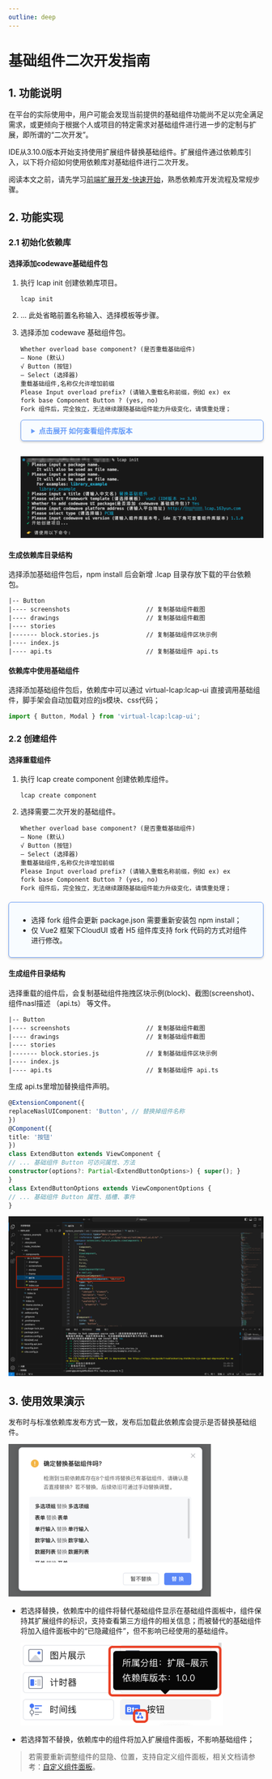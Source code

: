 ```yaml
---
outline: deep
---
```


# 基础组件二次开发指南 <Badge type="tip" text="^3.10.0" />

## 1. 功能说明

在平台的实际使用中，用户可能会发现当前提供的基础组件功能尚不足以完全满足需求，或更倾向于根据个人或项目的特定需求对基础组件进行进一步的定制与扩展，即所谓的“二次开发”。

IDE从3.10.0版本开始支持使用扩展组件替换基础组件。扩展组件通过依赖库引入，以下将介绍如何使用依赖库对基础组件进行二次开发。

阅读本文之前，请先学习[前端扩展开发-快速开始](../get-started/environment.md)，熟悉依赖库开发流程及常规步骤。

## 2. 功能实现

### 2.1 初始化依赖库

#### 选择添加codewave基础组件包

1.  执行 lcap init 创建依赖库项目。

    ```
    lcap init
    ```

1.  ... 此处省略前置名称输入、选择模板等步骤。
2.  选择添加 codewave 基础组件包。

    ```
    Whether overload base component? (是否重载基础组件)
    — None (默认)
    √ Button (按钮)
    — Select (选择器)
    重载基础组件,名称仅允许增加前缀
    Please Input overload prefix? (请输入重载名称前缀，例如 ex) ex
    fork base Component Button ? (yes, no)
    Fork 组件后，完全独立，无法继续跟随基础组件能力升级变化，请慎重处理；
    ```

    <details style="margin-bottom:30px">
        <summary title="查看组件库版本">
            点击展开 如何查看组件库版本
        </summary>
    点击IDE左下角 帮助-关于IDE。

    <img src="../../images/erci_202411211732_1.png" class="imgStyle" style="" />

    <img src="../../images/erci_202411211732_2.png" class="imgStyle" style="" />
    </details>


    <img src="../../images/erci_202411211732_3.png" class="imgStyle" style="" />

#### 生成依赖库目录结构

选择添加基础组件包后，npm install 后会新增 .lcap 目录存放下载的平台依赖包。
```
|-- Button
|---- screenshots                     // 复制基础组件截图
|---- drawings                        // 复制基础组件截图
|---- stories
|------- block.stories.js             // 复制基础组件区块示例
|---- index.js
|---- api.ts                          // 复制基础组件 api.ts
```

#### 依赖库中使用基础组件

选择添加基础组件包后，依赖库中可以通过 virtual-lcap\:lcap-ui 直接调用基础组件，脚手架会自动加载对应的js模块、css代码；

```typescript
import { Button, Modal } from 'virtual-lcap:lcap-ui';
```

### 2.2 创建组件

#### 选择重载组件

1.  执行 lcap create component 创建依赖库组件。

    ```
    lcap create component
    ```

1.  选择需要二次开发的基础组件。

    ```
    Whether overload base component? (是否重载基础组件)
    — None (默认)
    √ Button (按钮)
    — Select (选择器)
    重载基础组件,名称仅允许增加前缀
    Please Input overload prefix? (请输入重载名称前缀，例如 ex) ex
    fork base Component Button ? (yes, no)
    Fork 组件后，完全独立，无法继续跟随基础组件能力升级变化，请慎重处理；
    ```
<div class="highlight">

- 选择 fork 组件会更新 package.json 需要重新安装包 npm install；
- 仅 Vue2 框架下CloudUI 或者 H5 组件库支持 fork 代码的方式对组件进行修改。

</div>


#### 生成组件目录结构

选择重载的组件后，会复制基础组件拖拽区块示例(block)、截图(screenshot)、组件nasl描述 （api.ts） 等文件。

```
|-- Button
|---- screenshots                     // 复制基础组件截图
|---- drawings                        // 复制基础组件截图
|---- stories
|------- block.stories.js             // 复制基础组件区块示例
|---- index.js
|---- api.ts                          // 复制基础组件 api.ts
```

生成 api.ts里增加替换组件声明。

```typescript
@ExtensionComponent({
replaceNaslUIComponent: 'Button', // 替换掉组件名称
})
@Component({
title: '按钮'
})
class ExtendButton extends ViewComponent {
// ... 基础组件 Button 可访问属性、方法
constructor(options?: Partial<ExtendButtonOptions>) { super(); }
}
class ExtendButtonOptions extends ViewComponentOptions {
// ... 基础组件 Button 属性、插槽、事件
}
```

<img src="../../images/erci_202411211732_4.png" class="imgStyle" style="" />

## 3. 使用效果演示

发布时与标准依赖库发布方式一致，发布后加载此依赖库会提示是否替换基础组件。

<img src="../../images/erci_202411211732_5.png" class="imgStyle" style="width:400px" />

- 若选择替换，依赖库中的组件将替代基础组件显示在基础组件面板中，组件保持其扩展组件的标识，支持查看第三方组件的相关信息；而被替代的基础组件将加入组件面板中的“已隐藏组件”，但不影响已经使用的基础组件。

    <img src="../../images/erci_202411211732_6.png" class="imgStyle" style="width:400px" />

- 若选择暂不替换，依赖库中的组件将加入扩展组件面板，不影响基础组件；

> 若需要重新调整组件的显隐、位置，支持自定义组件面板，相关文档请参考：[自定义组件面板](https://community.codewave.163.com/CommunityParent/fileIndex?filePath=20.%E5%BA%94%E7%94%A8%E5%BC%80%E5%8F%91%2F10.%E9%A1%B5%E9%9D%A2%E8%AE%BE%E8%AE%A1%2F16.%E8%87%AA%E5%AE%9A%E4%B9%89%E7%BB%84%E4%BB%B6%E9%9D%A2%E6%9D%BF.md&version=3.13)。


<style>
/* 折叠块加边框、背景色、边距 */
  details {
      border: 1px solid #679CF8; /* 添加边框 */
      border-radius: 6px;
      background-color: #F8FCFF; /* 添加底色 */
      padding: 10px 40px 10px 40px;
      box-shadow: 0 2px 4px rgba(0, 0, 0, 0.2);
  }
  details summary {  
    margin: 0 0 0 -20px;
    font-weight: bold;
    color: #679CF8;
    cursor: pointer;
  }
   .highlight {
      border: 1px solid #679CF8; /* 添加边框 */
      border-radius: 6px;
      background-color: #F8FCFF; /* 添加底色 */
      padding: 10px 20px 10px 20px;
      margin-bottom:20px;
      margin-top:20px;
      box-shadow: 0 2px 4px rgba(0, 0, 0, 0.2);
  }
  </style>